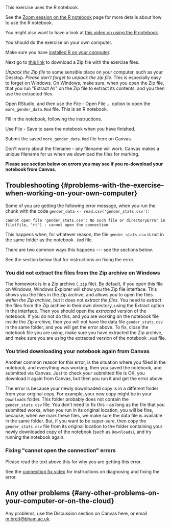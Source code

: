 This exercise uses the R notebook.

See the [Zoom session on the
R notebook](../pages/zoom-session-introduction-to-r-notebook) page for more
details about how to use the R notebook.

You might also want to have a look at [this video on using the R
notebook](https://vimeo.com/319738376).

You should do the exercise on your own computer.

Make sure you have [installed R on your
computer](../pages/installing-r-on-your-computer).

Next go to [this
link](https://github.com/uob-cfd/more_gender_data/archive/main.zip)
to download a Zip file with the exercise files.

*Unpack the Zip file* to some sensible place on your computer, such as
your Desktop. *Please don't forget to unpack the zip file*. This is
especially easy to forget on Windows. On Windows, make sure, when you
open the Zip file, that you run "Extract All" on the Zip file to extract
its contents, and you then use the extracted files.

Open RStudio, and then use the File - Open File ... option to open the
`more_gender_data.Rmd` file. This is an R notebook.

Fill in the notebook, following the instructions.

Use File - Save to save the notebook when you have finished.

Submit the saved `more_gender_data.Rmd` file here on Canvas.

Don't worry about the filename - any filename will work. Canvas makes a
unique filename for us when we download the files for marking.

**Please see section below on errors you may see if you re-download your
notebook from Canvas**.

## Troubleshooting {#problems-with-the-exercise-when-working-on-your-own-computer}

Some of you are getting the following error message, when you run the
chunk with the code `gender_data <- read.csv('gender_stats.csv')`:

    cannot open file 'gender_stats.csv': No such file or directoryError in file(file, "rt") : cannot open the connection

This happens when, for whatever reason, the file `gender_stats.csv`
is not in the same folder as the notebook `.Rmd` file.

There are two common ways this happens --- see the sections below.

See the section below that for instructions on fixing the error.

### You did not extract the files from the Zip archive on Windows

The homework is in a Zip archive (`.zip` file). By default, if you open
this file on Windows, Windows Explorer will show you the Zip file
interface. This shows you the files in the Zip archive, and allows you
to open the files *within the Zip archive*, but it does not *extract the
files*. You need to *extract* the files from the Zip archive in their
own directory, using the Extract option in the interface. Then you
should open the *extracted* version of the notebook. If you do not do
this, and you are working on the notebook file inside the Zip archive,
then you will not have the data file `gender_stats.csv` in the same
folder, and you will get the error above. To fix, close the notebook
file you are using, make sure you have extracted the Zip archive, and
make sure you are using the extracted version of the notebook `.Rmd`
file.

### You tried downloading your notebook again from Canvas

Another common reason for this error, is the situation where you filled
in the notebook, and everything was working, then you saved the
notebook, and submitted via Canvas. Just to check your submitted file is
OK, you download it again from Canvas, but then you run it and get the
error above.

The error is because your newly downloaded copy is in a different folder
from your original copy. For example, your new copy might be in your
`Downloads` folder. This folder probably does not contain the
`gender_stats.csv` file. You don't need to fix this - as long as
the file that you submitted works, when you run in its original
location, you will be fine, because, when we mark these files, we make
sure the data file is available in the same folder. But, if you want to
be super-sure, then copy the `gender_stats.csv` file from its
original location to the folder containing your newly downloaded copy of
the notebook (such as `Downloads`), and try running the notebook again.

### Fixing "cannot open the connection" errors

Please read the text above this for why you are getting this error.

See the [connection fix
video](https://bham.cloud.panopto.eu/Panopto/Pages/Viewer.aspx?id=8d78aa93-2ad3-4cd4-86b7-ad1f00a49537)
for instructions on diagnosing and fixing the error.

## Any other problems {#any-other-problems-on-your-computer-or-on-the-cloud}

Any problems, use the Discussion section on Canvas here, or email
<m.brett@bham.ac.uk>.
